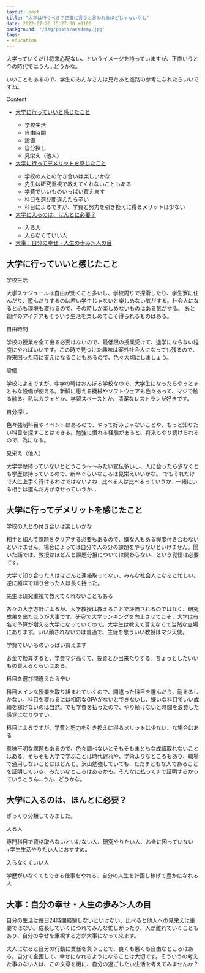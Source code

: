 ```yaml
---
layout: post
title: "大学は行くべき？正直に言うと言われるほどじゃないかも"
date: 2022-07-26 15:27:00 +0100
background: '/img/posts/academy.jpg'
tags: 
- education
---
```


大学っていくだけ将来心配ない、というイメージを持っていますが、正直いうと今の時代ではうん…どうかな。

いいこともあるので、学生のみんなさんは見たあと進路の参考になれたらいいですね。

<div class="table-content">
    <p>Content</p>
    <p>
    <ul>
    <li><a href="#set-A">大学に行っていいと感じたこと</a></li>
                                    <ul>
                        <li>学校生活</li>
                        <li>自由時間</li>
                        <li>設備</li>
                        <li>自分探し</li>
                        <li>見栄え（他人）</li>
                        </ul>
    <li><a href="#set-B">大学に行ってデメリットを感じたこと</a></li>
                                        <ul>
                        <li>学校の人との付き合いは楽しいかな</li>
                        <li>先生は研究重視で教えてくれないこともある</li>
                        <li>学費でいいものいっぱい買えます</li>
                        <li>科目を選び間違えたら辛い</li>
                        <li>科目によるですが、学費と努力を引き換えに得るメリットは少ない</li>
                        </ul>
    <li><a href="#set-C">大学に入るのは、ほんとに必要？</a></li>
                                            <ul>
                        <li>入る人</li>
                        <li>入らなくていい人</li>
                        </ul>
    <li><a href="#set-D">大事：自分の幸せ・人生の歩み＞人の目</a></li>
    </ul>
    </p>
</div>

<div class="left-margin" id="set-A"><h2>大学に行っていいと感じたこと</h2></div>

学校生活

大学スケジュールは自由が効くこと多いし、学校周りで探索したり、学生寮に住んだり、遊んだりするのは若い学生じゃないと楽しめない気がする。社会人になると心も環境も変わるので、その時しか楽しめないものはある気がする。
あと創作のアイデアもそういう生活を楽しめてこそ得られるものはある。

自由時間

学校の授業を全て出る必要はないので、最低限の授業受けて、退学にならない程度にやればいいです。この時で見つけた趣味は案外社会人になっても残るので、将来困った時に支えになることもあるので、色々大切にしましょう。

設備

学校によるですが、中学の時はおんぼろ学校なので、大学生になったらやっとまともな設備が使える。新鮮に思える機械やソフトウェアも色々あって、マジで触る触る。私はカフェとか、学習スペースとか、清潔なレストランが好きです。

自分探し

色々強制科目やイベントはあるので、やって好みじゃないことや、もっと知りたい科目を探すことはできる。勉強に慣れる経験があると、将来もやり続けられるので、為になる。

見栄え（他人）

大学学歴持っていないとどうこう～～みたい宣伝多いし、人に会ったら少なくとも学歴は持っているので、新卒ぐらいなころは見栄えいいかな。
でもそれだけで人生上手く行けるわけではないよね…比べる人は比べるっていうか…一緒にいる相手は選んだ方が幸せっていうか…

<div class="left-margin" id="set-B"><h2>大学に行ってデメリットを感じたこと</h2></div>


学校の人との付き合いは楽しいかな

相手と組んで課題をクリアする必要もあるので、嫌な人もある程度付き合わないといけません。場合によっては自分で人の分の課題をやらないといけません。聞いた話では、教授はほどんと課題分担については関わらない、という覚悟は必要です。

大学で知り合った人はほどんと連絡取ってない、みんな社会人になると忙しい。逆に趣味で知り合った人は長く持った。

先生は研究重視で教えてくれないこともある

各々の大学方針によるが、大学教授は教えることで評価されるのではなく、研究成果を出たほうが大事です。研究で大学ランキングを向上させてこそ、大学は有名で予算が増える大学になっていくので。大学生は教えて貰えなくて当然な立場にあります。いい顔されないのは普通で、生徒を思ういい教授はマジ天使。

学費でいいものいっぱい買えます

お金で換算すると、学費マジ高くて、投資とか出来たりする。ちょっとしたいいもの買えるぐらいはある。

科目を選び間違えたら辛い

科目メインな授業を取り組まれていくので、間違った科目を選んだら、耐えるしかない。科目を変わるには相応なGPAがないとできないし、嫌いな科目でいい成績を稼げないのは当然。でも学費を払ったので、やり続けないと時間を浪費した感覚になりやすい。

科目によるですが、学費と努力を引き換えに得るメリットは少ない、な場合はある

意味不明な課題もあるので、色々調べないとそもそもまともな成績取れないことはある。そもそも大学で学ぶことは時代遅れや、学術よりなところもあり、職場で通用しないことはほどんと。沢山勉強していても、ただまともな人であることを証明している、みたいなところはあるかも。そんなに払ってまで証明するかっていうとうん…うん…どうかな。


<div class="left-margin" id="set-C"><h2>大学に入るのは、ほんとに必要？</h2></div>


ざっくり分類してみました。

入る人

専門科目で資格取らないといけない人、研究やりたい人、お金に困っていない+学生生活やりたい人におすすめ。

入らなくていい人

学歴がいなくてもできる仕事をやれる、自分の人生を計画し稼げて豊かになれる人

<div class="left-margin" id="set-D"><h2>大事：自分の幸せ・人生の歩み＞人の目</h2></div>

自分の生活は毎日24時間経験しないといけない、比べると他人への見栄えは重要ではない。成長していくにつれてみんな忙しかったり、人が離れていくこともあり、自分の幸せを重視する方が大事になって来ます。

大人になると自分の行動に責任を負うことで、良くも悪くも自由なところはある。自分で企画して、幸せになれるようになることは大切です。そういうの考えた事のない人は、この文章を機に、自分の過ごしたい生活を考えてみませんか？